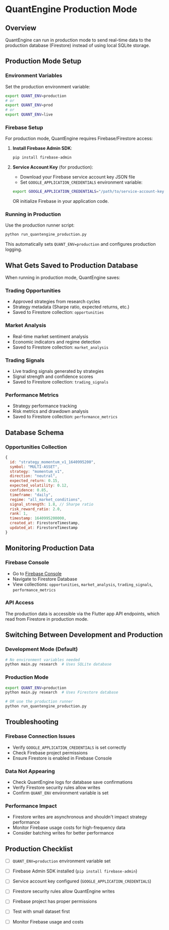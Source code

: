 # QuantEngine Production Mode

## Overview

QuantEngine can run in production mode to send real-time data to the production database (Firestore) instead of using local SQLite storage.

## Production Mode Setup

### Environment Variables

Set the production environment variable:

```bash
export QUANT_ENV=production
# or
export QUANT_ENV=prod
# or
export QUANT_ENV=live
```

### Firebase Setup

For production mode, QuantEngine requires Firebase/Firestore access:

1. **Install Firebase Admin SDK**:
   ```bash
   pip install firebase-admin
   ```

2. **Service Account Key** (for production):
   - Download your Firebase service account key JSON file
   - Set `GOOGLE_APPLICATION_CREDENTIALS` environment variable:
   ```bash
   export GOOGLE_APPLICATION_CREDENTIALS="/path/to/service-account-key.json"
   ```

   OR initialize Firebase in your application code.

### Running in Production

Use the production runner script:

```bash
python run_quantengine_production.py
```

This automatically sets `QUANT_ENV=production` and configures production logging.

## What Gets Saved to Production Database

When running in production mode, QuantEngine saves:

### Trading Opportunities
- Approved strategies from research cycles
- Strategy metadata (Sharpe ratio, expected returns, etc.)
- Saved to Firestore collection: `opportunities`

### Market Analysis
- Real-time market sentiment analysis
- Economic indicators and regime detection
- Saved to Firestore collection: `market_analysis`

### Trading Signals
- Live trading signals generated by strategies
- Signal strength and confidence scores
- Saved to Firestore collection: `trading_signals`

### Performance Metrics
- Strategy performance tracking
- Risk metrics and drawdown analysis
- Saved to Firestore collection: `performance_metrics`

## Database Schema

### Opportunities Collection
```javascript
{
  id: "strategy_momentum_v1_1640995200",
  symbol: "MULTI-ASSET",
  strategy: "momentum_v1",
  direction: "neutral",
  expected_return: 0.15,
  expected_volatility: 0.12,
  confidence: 0.85,
  timeframe: "daily",
  regime: "all_market_conditions",
  signal_strength: 1.8, // Sharpe ratio
  risk_reward_ratio: 2.0,
  rank: 1,
  timestamp: 1640995200000,
  created_at: FirestoreTimestamp,
  updated_at: FirestoreTimestamp
}
```

## Monitoring Production Data

### Firebase Console
- Go to [Firebase Console](https://console.firebase.google.com)
- Navigate to Firestore Database
- View collections: `opportunities`, `market_analysis`, `trading_signals`, `performance_metrics`

### API Access
The production data is accessible via the Flutter app API endpoints, which read from Firestore in production mode.

## Switching Between Development and Production

### Development Mode (Default)
```bash
# No environment variables needed
python main.py research  # Uses SQLite database
```

### Production Mode
```bash
export QUANT_ENV=production
python main.py research  # Uses Firestore database

# OR use the production runner
python run_quantengine_production.py
```

## Troubleshooting

### Firebase Connection Issues
- Verify `GOOGLE_APPLICATION_CREDENTIALS` is set correctly
- Check Firebase project permissions
- Ensure Firestore is enabled in Firebase Console

### Data Not Appearing
- Check QuantEngine logs for database save confirmations
- Verify Firestore security rules allow writes
- Confirm `QUANT_ENV` environment variable is set

### Performance Impact
- Firestore writes are asynchronous and shouldn't impact strategy performance
- Monitor Firebase usage costs for high-frequency data
- Consider batching writes for better performance

## Production Checklist

- [ ] `QUANT_ENV=production` environment variable set
- [ ] Firebase Admin SDK installed (`pip install firebase-admin`)
- [ ] Service account key configured (`GOOGLE_APPLICATION_CREDENTIALS`)
- [ ] Firestore security rules allow QuantEngine writes
- [ ] Firebase project has proper permissions
- [ ] Test with small dataset first
- [ ] Monitor Firebase usage and costs

